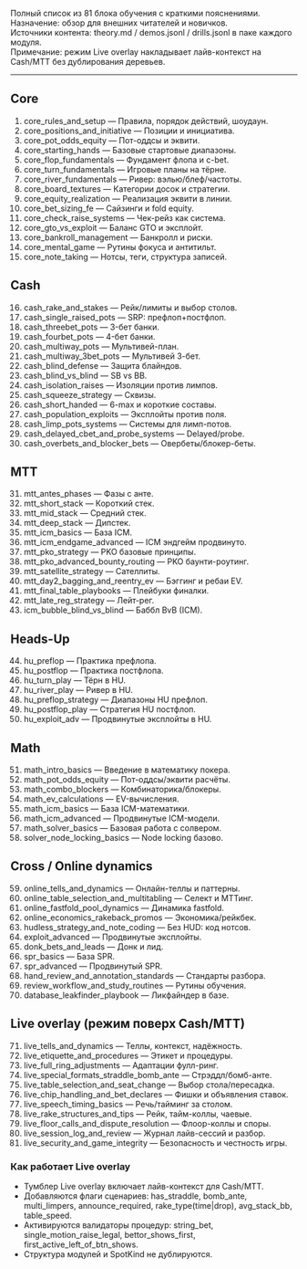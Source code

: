 Полный список из 81 блока обучения с краткими пояснениями.  
Назначение: обзор для внешних читателей и новичков.  
Источники контента: theory.md / demos.jsonl / drills.jsonl в паке каждого модуля.  
Примечание: режим Live overlay накладывает лайв-контекст на Cash/MTT без дублирования деревьев.

---

## Core
1. core_rules_and_setup — Правила, порядок действий, шоудаун.
2. core_positions_and_initiative — Позиции и инициатива.
3. core_pot_odds_equity — Пот-оддсы и эквити.
4. core_starting_hands — Базовые стартовые диапазоны.
5. core_flop_fundamentals — Фундамент флопа и c-bet.
6. core_turn_fundamentals — Игровые планы на тёрне.
7. core_river_fundamentals — Ривер: вэлью/блеф/частоты.
8. core_board_textures — Категории досок и стратегии.
9. core_equity_realization — Реализация эквити в линии.
10. core_bet_sizing_fe — Сайзинги и fold equity.
11. core_check_raise_systems — Чек-рейз как система.
12. core_gto_vs_exploit — Баланс GTO и эксплойт.
13. core_bankroll_management — Банкролл и риски.
14. core_mental_game — Рутины фокуса и антитильт.
15. core_note_taking — Нотсы, теги, структура записей.

## Cash
16. cash_rake_and_stakes — Рейк/лимиты и выбор столов.
17. cash_single_raised_pots — SRP: префлоп+постфлоп.
18. cash_threebet_pots — 3-бет банки.
19. cash_fourbet_pots — 4-бет банки.
20. cash_multiway_pots — Мультивей-план.
21. cash_multiway_3bet_pots — Мультивей 3-бет.
22. cash_blind_defense — Защита блайндов.
23. cash_blind_vs_blind — SB vs BB.
24. cash_isolation_raises — Изоляции против лимпов.
25. cash_squeeze_strategy — Сквизы.
26. cash_short_handed — 6-max и короткие составы.
27. cash_population_exploits — Эксплойты против поля.
28. cash_limp_pots_systems — Системы для лимп-потов.
29. cash_delayed_cbet_and_probe_systems — Delayed/probe.
30. cash_overbets_and_blocker_bets — Овербеты/блокер-беты.

## MTT
31. mtt_antes_phases — Фазы с анте.
32. mtt_short_stack — Короткий стек.
33. mtt_mid_stack — Средний стек.
34. mtt_deep_stack — Дипстек.
35. mtt_icm_basics — База ICM.
36. mtt_icm_endgame_advanced — ICM эндгейм продвинуто.
37. mtt_pko_strategy — PKO базовые принципы.
38. mtt_pko_advanced_bounty_routing — PKO баунти-роутинг.
39. mtt_satellite_strategy — Сателлиты.
40. mtt_day2_bagging_and_reentry_ev — Бэггинг и ребаи EV.
41. mtt_final_table_playbooks — Плейбуки финалки.
42. mtt_late_reg_strategy — Лейт-рег.
43. icm_bubble_blind_vs_blind — Баббл BvB (ICM).

## Heads-Up
44. hu_preflop — Практика префлопа.
45. hu_postflop — Практика постфлопа.
46. hu_turn_play — Тёрн в HU.
47. hu_river_play — Ривер в HU.
48. hu_preflop_strategy — Диапазоны HU префлоп.
49. hu_postflop_play — Стратегия HU постфлоп.
50. hu_exploit_adv — Продвинутые эксплойты в HU.

## Math
51. math_intro_basics — Введение в математику покера.
52. math_pot_odds_equity — Пот-оддсы/эквити расчёты.
53. math_combo_blockers — Комбинаторика/блокеры.
54. math_ev_calculations — EV-вычисления.
55. math_icm_basics — База ICM-математики.
56. math_icm_advanced — Продвинутые ICM-модели.
57. math_solver_basics — Базовая работа с солвером.
58. solver_node_locking_basics — Node locking базово.

## Cross / Online dynamics
59. online_tells_and_dynamics — Онлайн-теллы и паттерны.
60. online_table_selection_and_multitabling — Селект и МТТинг.
61. online_fastfold_pool_dynamics — Динамика fastfold.
62. online_economics_rakeback_promos — Экономика/рейкбек.
63. hudless_strategy_and_note_coding — Без HUD: код нотсов.
64. exploit_advanced — Продвинутые эксплойты.
65. donk_bets_and_leads — Донк и лид.
66. spr_basics — База SPR.
67. spr_advanced — Продвинутый SPR.
68. hand_review_and_annotation_standards — Стандарты разбора.
69. review_workflow_and_study_routines — Рутины обучения.
70. database_leakfinder_playbook — Ликфайндер в базе.

## Live overlay (режим поверх Cash/MTT)
71. live_tells_and_dynamics — Теллы, контекст, надёжность.
72. live_etiquette_and_procedures — Этикет и процедуры.
73. live_full_ring_adjustments — Адаптации фулл-ринг.
74. live_special_formats_straddle_bomb_ante — Стрэддл/бомб-анте.
75. live_table_selection_and_seat_change — Выбор стола/пересадка.
76. live_chip_handling_and_bet_declares — Фишки и объявления ставок.
77. live_speech_timing_basics — Речь/тайминг за столом.
78. live_rake_structures_and_tips — Рейк, тайм-коллы, чаевые.
79. live_floor_calls_and_dispute_resolution — Флоор-коллы и споры.
80. live_session_log_and_review — Журнал лайв-сессий и разбор.
81. live_security_and_game_integrity — Безопасность и честность игры.

### Как работает Live overlay
- Тумблер Live overlay включает лайв-контекст для Cash/MTT.  
- Добавляются флаги сценариев: has_straddle, bomb_ante, multi_limpers, announce_required, rake_type(time|drop), avg_stack_bb, table_speed.  
- Активируются валидаторы процедур: string_bet, single_motion_raise_legal, bettor_shows_first, first_active_left_of_btn_shows.  
- Структура модулей и SpotKind не дублируются.